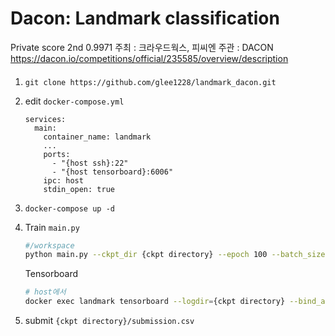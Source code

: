 # Dacon: Landmark classification

Private score 2nd 0.9971
주최 : 크라우드웍스, 피씨엔
주관 : DACON
https://dacon.io/competitions/official/235585/overview/description


#### 
1. `git clone https://github.com/glee1228/landmark_dacon.git`
2. edit `docker-compose.yml`
    ```
    services:
      main:
        container_name: landmark
        ...
        ports:
          - "{host ssh}:22"
          - "{host tensorboard}:6006"
        ipc: host
        stdin_open: true
    ```

3. `docker-compose up -d`

4. Train  `main.py`
    ```bash
    #/workspace
    python main.py --ckpt_dir {ckpt directory} --epoch 100 --batch_size 64 --lr 0.001 --weight_decay 1e-5 -step 10 --gamma 0.8 
    ```
    Tensorboard
    ```bash
    # host에서 
    docker exec landmark tensorboard --logdir={ckpt directory} --bind_all
    ```
    
5. submit 
`{ckpt directory}/submission.csv`



 
